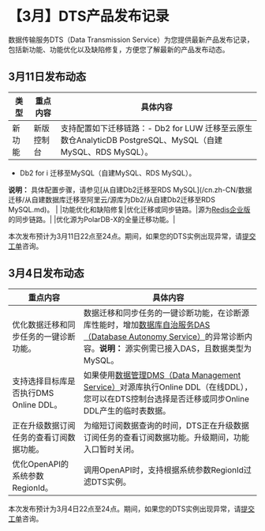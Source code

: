 # 【3月】DTS产品发布记录

数据传输服务DTS（Data Transmission Service）为您提供最新产品发布记录，包括新功能、功能优化以及缺陷修复，方便您了解最新的产品发布动态。

## 3月11日发布动态

|类型|重点内容|具体内容|
|--|----|----|
|新功能|新版控制台|支持配置如下迁移链路：-   Db2 for LUW 迁移至云原生数仓AnalyticDB PostgreSQL、MySQL（自建MySQL、RDS MySQL）。
-   Db2 for i 迁移至MySQL（自建MySQL、RDS MySQL）。

**说明：** 具体配置步骤，请参见[从自建Db2迁移至RDS MySQL](/cn.zh-CN/数据迁移/从自建数据库迁移至阿里云/源库为Db2/从自建Db2迁移至RDS MySQL.md)。 |
|功能优化和缺陷修复|优化迁移或同步链路。|源为[Redis企业版](/cn.zh-CN/产品简介/云数据库Redis企业版/企业版简介.md)的同步链路。|
|优化源为PolarDB-X的全量迁移功能。|

本次发布预计为3月11日22点至24点。期间，如果您的DTS实例出现异常，请[提交工单](https://selfservice.console.aliyun.com/ticket/category/dts/today)咨询。

## 3月4日发布动态

|重点内容|具体内容|
|----|----|
|优化数据迁移和同步任务的一键诊断功能。|数据迁移和同步任务的一键诊断功能，在诊断源库性能时，增加[数据库自治服务DAS（Database Autonomy Service）]()的异常诊断内容。**说明：** 源实例需已接入DAS，且数据类型为MySQL。 |
|支持选择目标库是否执行DMS Online DDL。|如果使用[数据管理DMS（Data Management Service）]()对源库执行Online DDL（在线DDL），您可以在DTS控制台选择是否迁移或同步Online DDL产生的临时表数据。|
|正在升级数据订阅任务的查看订阅数据功能。|为缩短订阅数据查询的时间，DTS正在升级数据订阅任务的查看订阅数据功能。升级期间，功能入口暂时关闭。|
|优化OpenAPI的系统参数RegionId。|调用OpenAPI时，支持根据系统参数RegionId过滤DTS实例。|

本次发布预计为3月4日22点至24点。期间，如果您的DTS实例出现异常，请[提交工单](https://selfservice.console.aliyun.com/ticket/category/dts/today)咨询。

